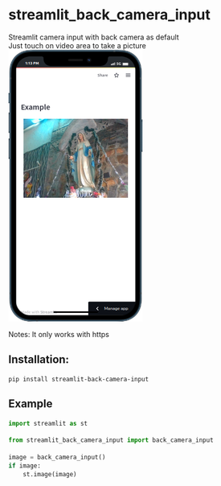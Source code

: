 # streamlit_back_camera_input
Streamlit camera input with back camera as default  
Just touch on video area to take a picture
![image](image.png) 

Notes: It only works with https 
## Installation:
```
pip install streamlit-back-camera-input
```

## Example

```python
import streamlit as st

from streamlit_back_camera_input import back_camera_input

image = back_camera_input()
if image:
    st.image(image)
```
